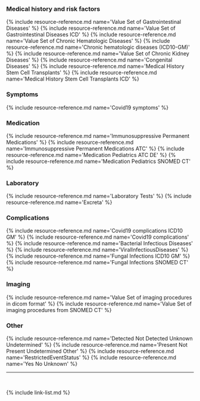 ### Medical history and risk factors
{% include resource-reference.md name='Value Set of Gastrointestinal Diseases' %}
{% include resource-reference.md name='Value Set of Gastrointestinal Diseases ICD' %}
{% include resource-reference.md name='Value Set of Chronic Hematologic Diseases' %}
{% include resource-reference.md name='Chronic hematologic diseases (ICD10-GM)' %}
{% include resource-reference.md name='Value Set of Chronic Kidney Diseases' %}
{% include resource-reference.md name='Congenital Diseases' %}
{% include resource-reference.md name='Medical History Stem Cell Transplants' %}
{% include resource-reference.md name='Medical History Stem Cell Transplants ICD' %}

### Symptoms
{% include resource-reference.md name='Covid19 symptoms' %}

### Medication
{% include resource-reference.md name='Immunosuppressive Permanent Medications' %}
{% include resource-reference.md name='Immunosuppressive Permanent Medications ATC' %}
{% include resource-reference.md name='Medication Pediatrics ATC DE' %}
{% include resource-reference.md name='Medication Pediatrics SNOMED CT' %}

### Laboratory
{% include resource-reference.md name='Laboratory Tests' %}
{% include resource-reference.md name='Excreta' %}

### Complications
{% include resource-reference.md name='Covid19 complications ICD10 GM' %}
{% include resource-reference.md name='Covid19 complications' %}
{% include resource-reference.md name='Bacterial Infectious Diseases' %}
{% include resource-reference.md name='ViralInfectiousDiseases' %}
{% include resource-reference.md name='Fungal Infections ICD10 GM' %}
{% include resource-reference.md name='Fungal Infections SNOMED CT' %}

### Imaging
{% include resource-reference.md name='Value Set of imaging procedures in dicom format' %}
{% include resource-reference.md name='Value Set of imaging procedures from SNOMED CT' %}


### Other

{% include resource-reference.md name='Detected Not Detected Unknown Undetermined' %}
{% include resource-reference.md name='Present Not Present Undetermined Other' %}
{% include resource-reference.md name='RestrictedEventStatus' %}
{% include resource-reference.md name='Yes No Unknown' %}

---

<br />

{% include link-list.md %}
